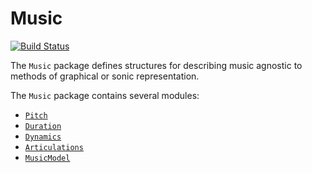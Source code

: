 # Music

[![Build Status](https://travis-ci.org/dn-m/Music.svg?branch=master)](https://travis-ci.org/dn-m/Music)

The `Music` package defines structures for describing music agnostic to methods of graphical or sonic representation.

The `Music` package contains several modules:

- [`Pitch`](https://github.com/dn-m/Music/tree/master/Sources/Pitch)
- [`Duration`](https://github.com/dn-m/Music/tree/master/Sources/Duration)
- [`Dynamics`](https://github.com/dn-m/Music/tree/master/Sources/Dynamics)
- [`Articulations`](https://github.com/dn-m/Music/tree/master/Sources/Articulations)
- [`MusicModel`](https://github.com/dn-m/Music/tree/master/Sources/MusicModel)
